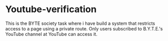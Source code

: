 # Youtube-verification
This is the BYTE society task where i have build a system that restricts access to a page using a private route. Only users subscribed to B.Y.T.E.'s YouTube channel at YouTube can access it.
